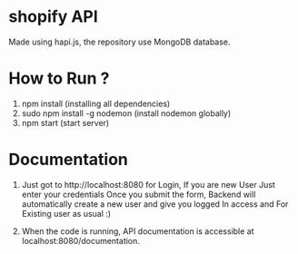 # shopify API
Made using hapi.js, the repository use MongoDB database.

# How to Run ?
1. npm install (installing all dependencies)
2. sudo npm install -g nodemon (install nodemon globally)
3. npm start (start server)


# Documentation
1. Just got to http://localhost:8080 for Login, If you are new User Just enter your credentials Once you submit the form, Backend will automatically create a new user and give you logged In access and For Existing user as usual :)

2. When the code is running, API documentation is accessible at localhost:8080/documentation.
